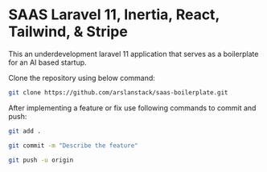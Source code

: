 # SAAS Laravel 11, Inertia, React, Tailwind, & Stripe

This an underdevelopment laravel 11 application that serves as a boilerplate for an AI based startup.

Clone the repository using below command:

```bash
git clone https://github.com/arslanstack/saas-boilerplate.git
```

After implementing a feature or fix use following commands to commit and push:

```bash
git add .
```
```bash
git commit -m "Describe the feature"
```
```bash
git push -u origin